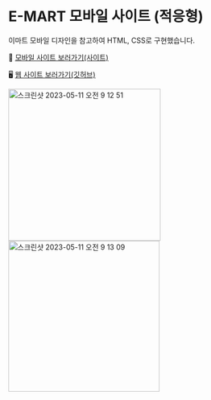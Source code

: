 # E-MART 모바일 사이트 (적응형)

이마트 모바일 디자인을 참고하여 HTML, CSS로 구현했습니다.

📱 [모바일 사이트 보러가기(사이트)](https://songyunjeong.github.io/emart_mobile_site)

🖥️ [웹 사이트 보러가기(깃허브)](https://github.com/songyunjeong/emart_site)

<img width="302" alt="스크린샷 2023-05-11 오전 9 12 51" src="https://github.com/songyunjeong/emart_mobile_site/assets/117874502/5007a838-1787-49a0-9e92-9f261d63c6ba">

<img width="300" alt="스크린샷 2023-05-11 오전 9 13 09" src="https://github.com/songyunjeong/emart_mobile_site/assets/117874502/982ea38d-310d-43ab-b962-8918af0d92a5">
